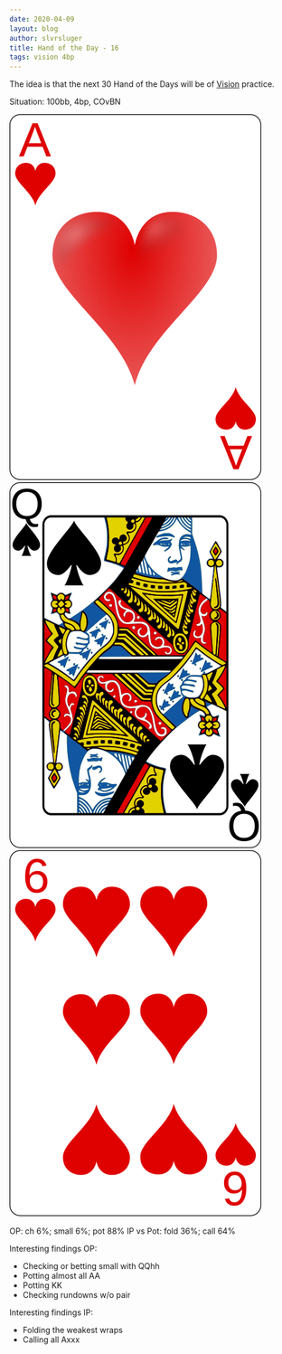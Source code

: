 ```yaml
---
date: 2020-04-09
layout: blog
author: slvrsluger
title: Hand of the Day - 16
tags: vision 4bp
---
```


The idea is that the next 30 Hand of the Days will be of [Vision](https://www.runitonce.com/vision/) practice.

Situation: 100bb, 4bp, COvBN

![card-image](/assets/cards/AH.svg#5cards)
![card-image](/assets/cards/QS.svg#5cards)
![card-image](/assets/cards/6H.svg#5cards)

OP: ch 6%; small 6%; pot 88%
IP vs Pot: fold 36%; call 64%

Interesting findings OP:

- Checking or betting small with QQhh
- Potting almost all AA
- Potting KK
- Checking rundowns w/o pair

Interesting findings IP:

- Folding the weakest wraps
- Calling all Axxx
